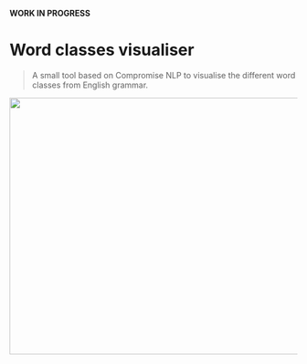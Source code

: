 **WORK IN PROGRESS**

# Word classes visualiser

> A small tool based on Compromise NLP to visualise the different word classes from English grammar.


<p align="center">
<img src="https://firebasestorage.googleapis.com/v0/b/photos-a2ca0.appspot.com/o/Screenshot%202020-12-12%20at%2017.55.50.png?alt=media&token=e0e9552d-d349-4aed-955c-1ffa55aaf04a" alt="" height="450px" width="580px" />
</p>
